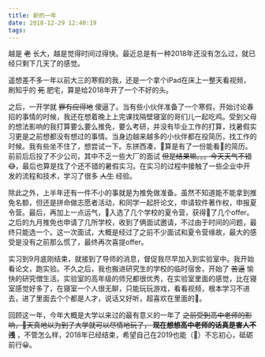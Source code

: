 ```yaml
---
title: 新的一年
date: 2018-12-29 12:40:19
tags:
---
```


越是 ~~老~~ 长大，越是觉得时间过得快。最近总是有一种2018年还没有怎么过，就已经只剩下几天了的感觉。

<!-- more -->

遥想差不多一年以前大三的寒假的我，还是一个拿个iPad在床上一整天看视频，刷知乎的 ~~死~~ 肥宅，算是给2018年开了一个不好的头。

之后，一开学就 ~~罪有应得地~~ 傻逼了。当有些小伙伴准备了一个寒假，开始讨论春招的事情的时候，我还在想着晚上上完课找隔壁寝室的哥们儿一起吃鸡。受到父母的想法影响的我打算要么要么推免，要么考研，并没有毕业工作的打算，找暑假实习更是之前想都没有想过的事情。当身边越来越多的小伙伴都在投简历，找工作的时候。我有些坐不住了，想尝试一下。东拼西凑，算是有了一份能看的简历。前前后后投了不少公司，其中不乏一些大厂的面试 ~~但是结果嘛。。。今天天气不错😅~~，最后也算是找了个还不错的暑假实习。在实习的过程中接触了一些企业中开发的流程和技术，学习了很多 ~~人生~~ 经验。

除此之外，上半年还有一件不小的事就是为推免做准备。虽然不知道能不能拿到推免名额，但还是拼命做志愿者活动，和同学一起肝论文，申请软件著作权，申报夏令营。最后，再加上一点运气，入选了几个学校的夏令营，获得了几个offer。之后的九月推免也申请了几所学校，收到了俩面试邀请，不过由于时间的问题，最终只能选一个。这一次面试，大概是经过了之前不少面试和夏令营缘故，最大的感受是没有之前那么慌了，最终再次喜提offer。

实习到9月底刚结束，就接到了导师的消息，督促我尽早加入到实验室中。我开始看论文，跑实验。不久之后，我也搬进研究生的学校的临时宿舍，开始了 ~~苦逼~~ 愉快的研究僧生活。实验室的高年级的师兄都很优秀，在实验室里面的感觉，比在寝室感觉好多了，在寝室一个人很无聊，只能玩玩游戏，看看视频，根本学习不进去，进了里面去个个都是人才，说话又好听，超喜欢在里面的🌝。

回顾这一年，今年大概是大学以来过的最有意义的一年了  ~~之前受到高中老师的影响，天真地以为到了大学就可以尽情地玩了， **现在想想高中老师的话真是害人不浅**~~ ，不管怎么样，2018年已经结束，希望自己在2019也能（🌚）不忘初心，砥砺前行😀。
